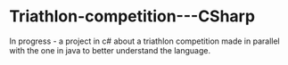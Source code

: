 # Triathlon-competition---CSharp
In progress - a project in c# about a triathlon competition made in parallel with the one in java to better understand the language.

